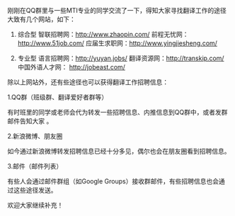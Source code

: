 刚刚在QQ群里与一些MTI专业的同学交流了一下，得知大家寻找翻译工作的途径大致有几个网站，如下：

1. 综合型 
智联招聘网：http://www.zhaopin.com/
前程无忧网：http://www.51job.com/
应届生求职网：http://www.yingjiesheng.com/

2. 专业型 
语言招聘网：http://yuyan.jobs/
翻译资源网：http://transkip.com/
中国外语人才网： http://jobeast.com/

 除以上网站外，还有些途径也可以获得翻译工作招聘信息：
 
1.QQ群（班级群、翻译爱好者群等）

有时班里的同学或老师会代为转发一些招聘信息、内推信息到QQ群中，或者发群邮件告知大家 。

2.新浪微博、朋友圈

如今通过新浪微博转发招聘信息已经十分多见，偶尔也会在朋友圈看到招聘信息。 

3.邮件（邮件列表） 

有些人会通过邮件群组（如Google Groups）接收群邮件，有些招聘信息也会通过这些途径发送。 

欢迎大家继续补充！ 
